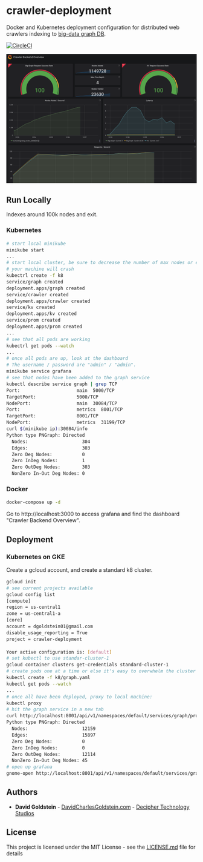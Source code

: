 # crawler-deployment

Docker and Kubernetes deployment configuration for distributed web crawlers indexing to [big-data graph DB](https://github.com/dgoldstein1/graphApi).

[![CircleCI](https://circleci.com/gh/dgoldstein1/crawler.svg?style=svg)](https://circleci.com/gh/dgoldstein1/crawler)

![dashbaord](pictures/grafana.png)

## Run Locally

Indexes around 100k nodes and exit.

### Kubernetes

```sh
# start local minikube
minikube start
...
# start local cluster, be sure to decrease the number of max nodes or else
# your machine will crash 
kubectrl create -f k8
service/graph created
deployment.apps/graph created
service/crawler created
deployment.apps/crawler created
service/kv created
deployment.apps/kv created
service/prom created
deployment.apps/prom created
...
# see that all pods are working
kubectrl get pods --watch
...
# once all pods are up, look at the dashboard
# The username / password are "admin" / "admin".
minikube service grafana
# see that nodes have been added to the graph service
kubectl describe service graph | grep TCP
Port:                     main  5000/TCP
TargetPort:               5000/TCP
NodePort:                 main  30084/TCP
Port:                     metrics  8001/TCP
TargetPort:               8001/TCP
NodePort:                 metrics  31199/TCP
curl $(minikube ip):30084/info
Python type PNGraph: Directed
  Nodes:                    304
  Edges:                    303
  Zero Deg Nodes:           0
  Zero InDeg Nodes:         1
  Zero OutDeg Nodes:        303
  NonZero In-Out Deg Nodes: 0
```

### Docker

```sh
docker-compose up -d
```
Go to http://localhost:3000 to access grafana and find the dashboard "Crawler Backend Overview".

## Deployment

### Kubernetes on GKE

Create a gcloud account, and create a standard k8 cluster.
```sh
gcloud init
# see current projects available
gcloud config list
[compute]
region = us-central1
zone = us-central1-a
[core]
account = dgoldstein01@gmail.com
disable_usage_reporting = True
project = crawler-deployment

Your active configuration is: [default]
# set kubectl to use standar-cluster-1
gcloud container clusters get-credentials standard-cluster-1
# create pods one at a time or else it's easy to overwhelm the cluster
kubectl create -f k8/graph.yaml
kubectl get pods --watch
...
# once all have been deployed, proxy to local machine:
kubectl proxy
# hit the graph service in a new tab
curl http://localhost:8001/api/v1/namespaces/default/services/graph/proxy/info
Python type PNGraph: Directed
  Nodes:                    12159
  Edges:                    15897
  Zero Deg Nodes:           0
  Zero InDeg Nodes:         0
  Zero OutDeg Nodes:        12114
  NonZero In-Out Deg Nodes: 45
# open up grafana
gnome-open http://localhost:8001/api/v1/namespaces/default/services/grafana/proxy/d/-ItR25vWz/crawler-backend-overview?orgId=1&refresh=5s
```

## Authors

* **David Goldstein** - [DavidCharlesGoldstein.com](http://www.davidcharlesgoldstein.com/?crawler-deployment) - [Decipher Technology Studios](http://deciphernow.com/)

## License

This project is licensed under the MIT License - see the [LICENSE.md](LICENSE.md) file for details
